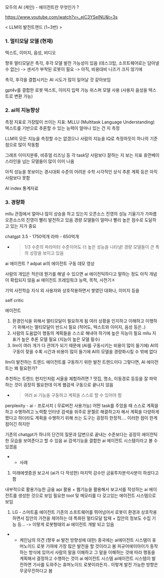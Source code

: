 

모두의 AI (케인)  -  에이전트란 무엇인가 ? 

https://www.youtube.com/watch?v=_ejC3YSeINU&t=3s

< LLM의 발전트렌드 (1~3번) >

### 1. 멀티모달 모델 (현재)

텍스트, 이미지, 음성, 비디오

향후 멀티모달은 촉각, 후각 모델 발전 가능성이 있음
(데스크탑, 소프트웨어로는 담아낼 수 없는)
-> 센서가 부착된 로봇이 필요
-> 아직, 비용대비 니즈가 크지 않기에

촉각, 후각을 결합시키는 AI 시도가 많이 일어날 것 같아보임

gpt4v를 결합한 로봇
텍스트, 이미지 입력 가능
위스퍼 모델 사용 (사용자 음성을 텍스트로 변환 가능)

### 2. ai의 지능향상

측정 지표로 가장많이 쓰이는 지표: MLLU (Multitask Language Understanding)
텍스트를 기반으로 추론할 수 있는 능력이 얼마나 있는 건 지 측정

LLM의 모든 지능을 측정할 수는 없겠으나
사람의 지능을 IQ로 측정하듯이 하나의 기준점으로 많이 작동함

그래프
이미지분류, 비쥬얼 리즈닝 등 각 task당 사람보다 잘하는 지 보는 지표
휴먼베이스라인을 넘는 모델들이 많이 이미 나옴

아직 성능을 못보이는
경시대회 수준의 어려운 수학
시각적인 상식 추론
계획 등은
아직 사람보다 못함

AI index 통계자료

### 3. 경량화

mllu 관점에서 얼마나 많이 상승을 하고 있는지
오픈소스 진영의 성능 기울기가 가파름
오픈소스의 진영이 빨리 발전하고 있음
경량 모델들이 얼마나 빨리 높은 점수로 도달하고 있는 지가 중요

chatgpt 3.5 - 1750억개
라마 -  650억개

- > 1/3 수준의 파라미터 수준이어도 더 높은 성능을 나타냄! 경량 모델들이 큰 폭의 성장을 보이고 있음

ai 에이전트 ?
adpat ai의 에이전트 구동 데모 영상

사람의 개입은 적은데 뭔가를 해낼 수 있으면 ai 에이전틱하다고 말하는 정도
아직 개념이 확립되지 않음
ai 에이전트 프레임워크 능력, 목적, 사전기ㅈ

기억
사전학습 지식 외
사용자와 상호작용하면서 쌓였던 대화나, 이미지 등을

self critic

에이전트

1. 환경인식을 위해서 멀티모달이 필요하게 됨
여러 상황을 인지하고 이해하고 이행하기 위해서는 멀티모달이 반드시 필요
(적어도, 텍스트와 이미지, 음성 등은..)
2. 사람의 도움없이 행동의 계획들을 스스로 해내야 하기에 높은 지능이 필요
mllu 지표가 높은 추론 모델 필요 (지능이 높은 모델 필수)
3. llm이 여러 개가 다 관여가 되기 때문에 (AI를 구동시키는 비용이 많이 들기에)
AI의 구동이 잦을 수록 시간과 비용이 많이 들기에
AI의 모델을 경량화시킬 수 밖에 없다

llm이 발전하는 트렌드 에이전트를 구동하기 위한 발전 트렌드이다
그렇다면, AI 에이전트는 왜 필요한가?

추천하는 트렌드
현지인처럼 서울을 체험하려면 ?
맛집, 명소, 이동경로 등등을 잘 파악하는 것이 굉장히 필요한데
이게 웹검색 구동으로 끝나지 않음

- > 여러 ai 기능을 구동하고 계획을 스스로 할 수 있어야 함

perplexity - ai - 프로서치 ( 무료버전 사용가능)
어떤 task를 주었을 때 스스로 계획을 하고 수행하려고 노력함
인터넷 검색을 위주로 문젤르 해결하고자 해서
계획을 다양하게 짰다고 하더라도
계획을 수행하기 위해 쓰는 도구는 굉장히 한정적....
이러한 점이 한계점이긴 하지만

기존의 chatgpt가 하나의 단건의 질문과 답변으로 끝내는 수준보다는
굉장히 에이전틱한 모습을 보여준다고 할 수 있음
ai 검색기능을 결합한 ai 에이전트 시스템이라고 볼 수 있겠음

- * 사례
1. 미래에셋증권 보고서 (ai가 다 작성한)
마지막 감수만 금융투자분석사분이 하셨다고 함

내부적으로 활용가능한 금융 api 활용 + 웹기능을 활용해서 보고서를 작성하는 ai 에이전트를 생성한 것으로 보임
필요한 tool 및 메모리를 다 갖고있는 에이전트 시스템으로 보임

1. LG - 스마트홈 에이전트
기존의 소프트웨어를 뛰어넘어서
로봇이 환경과 상호작용하면서
집안의 가전을 제어하는 데 특화된
멀티모달 탑재 + 집안의 정보도 수집 기능 등...
-> 이렇게 로봇형태의 ai 에이전트 개발 되고 있음
- * 케인님의 의견 (향후 ai 발전 방향성에 대한)
종국에는 ai에이전트 시스템이 휴머노이드 로봇 기여에 가장 많은 발전을 할 것이라고 봄
피규어에이아이가 동작하는 방식에 있어서 사람의 말을 이해하고 그 말을 이해하는 것에 따라 행동을 계획해서 결정하고 수행하는 것이 ai 에이전트 시스템
ai에이전트 시스템이 발전하면 가사를 도와주는 휴머노이드 로봇이라든지.. 이렇게 발전 가능한 방향은 무궁무진하다고 봄
